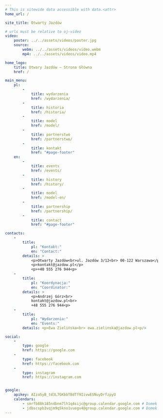 ```yaml
---
# This is sitewide data accessible with data.<attr>
home_url: /

site_title: Otwarty Jazdów

# urls must be relative to oj-video
video:
    poster: ../../assets/videos/poster.jpg
    source:
        webm: ../../assets/videos/video.webm
        mp4: ../../assets/videos/video.mp4

home_logo:
    title: Otwary Jazdów – Strona Główna
    href: /

main_menu:
    pl:
        -
            title: wydarzenia
            href: /wydarzenia/
        -
            title: historia
            href: /historia/
        -
            title: model
            href: /model/
        -
            title: partnerstwo
            href: /partnerstwo/
        -
            title: kontakt
            href: "#page-footer"
    en:
        -
            title: events
            href: /events/
        -
            title: history
            href: /history/
        -
            title: model
            href: /model-en/
        -
            title: partnership
            href: /partnership/
        -
            title: contact
            href: "#page-footer"

contacts:
    -
        title:
            pl: "Kontakt:"
            en: "Contact:"
        details: >
            <p>Otwarty Jazdów<br>ul. Jazdów 3/12<br> 00-122 Warszawa</p>
            <p>kontakt@jazdow.pl</p>
            <p>+48 555 276 944<p>
    -
        title:
            pl: "Koordynacja:"
            en: "Coordinator:"
        details: >
            <p>Andrzej Górz<br>
            kontakt@jazdow.pl<br>
            +48 555 276 944<p>
    -
        title:
            pl: "Wydarzenia:"
            en: "Events:"
        details: <p>Ewa Zielińska<br> ewa.zielinska@jazdow.pl<p/>

social:
    -
        type: google
        href: https://google.com
    -
        type: facebook
        href: https://facebook.com
    -
        type: instagram
        href: https://instagram.com


google:
    apikey: AIzaSyB_td3L7GKbbTBdTf9IivwESNuyDrfzpyU
    calendars:
        - smrfb88k185n4bnm7lh1q4sijc@group.calendar.google.com # Domek A
        - jdbscspb3vqjm9q5kno1vuegv4@group.calendar.google.com # Domek B
---
```

